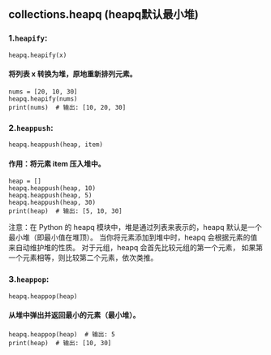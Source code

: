 ## collections.heapq (heapq默认最小堆)

### 1.`heapify`:

`heapq.heapify(x)`

#### 将列表 x 转换为堆，原地重新排列元素。

```commandline
nums = [20, 10, 30]
heapq.heapify(nums)
print(nums)  # 输出: [10, 20, 30]
```

### 2.`heappush`:

`heapq.heappush(heap, item)`

#### 作用：将元素 item 压入堆中。

```commandline
heap = []
heapq.heappush(heap, 10)
heapq.heappush(heap, 5)
heapq.heappush(heap, 30)
print(heap)  # 输出: [5, 10, 30]
```

注意：在 Python 的 heapq 模块中，堆是通过列表来表示的，heapq 默认是一个最小堆（即最小值在堆顶）。
当你将元素添加到堆中时，heapq 会根据元素的值来自动维护堆的性质。
对于元组，heapq 会首先比较元组的第一个元素，
如果第一个元素相等，则比较第二个元素，依次类推。

### 3.`heappop`:

`heapq.heappop(heap)`

#### 从堆中弹出并返回最小的元素（最小堆）。

```commandline
heapq.heappop(heap)  # 输出: 5
print(heap)  # 输出: [10, 30]
```

